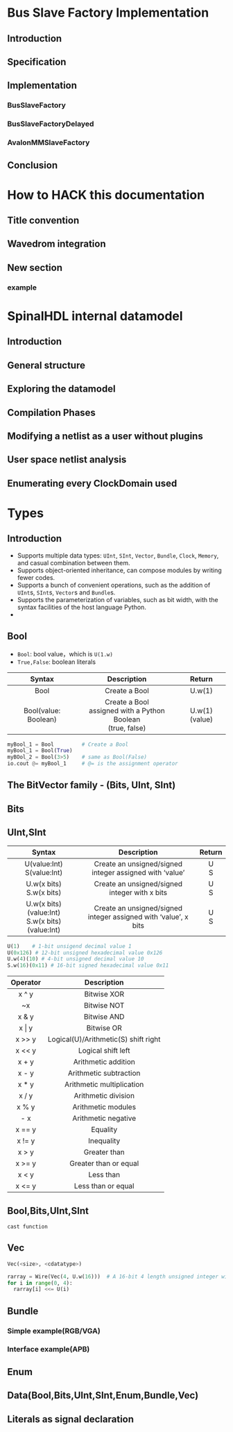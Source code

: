 # Bus Slave Factory Implementation
## Introduction
## Specification
## Implementation
### BusSlaveFactory
### BusSlaveFactoryDelayed
### AvalonMMSlaveFactory
## Conclusion


# How to HACK this documentation
## Title convention
## Wavedrom integration
## New section
### example


# SpinalHDL internal datamodel
## Introduction
## General structure
## Exploring the datamodel
## Compilation Phases
## Modifying a netlist as a user without plugins
## User space netlist analysis
## Enumerating every ClockDomain used



# Types
## Introduction
- Supports multiple data types: `UInt`, `SInt`, `Vector`, `Bundle`, `Clock`, `Memory`, and casual combination between them.
- Supports object-oriented inheritance, can compose modules by writing fewer codes.
- Supports a bunch of convenient operations, such as the addition of `UInt`s, `SInt`s, `Vector`s and `Bundle`s.
- Supports the parameterization of variables, such as bit width, with the syntax facilities of the host language Python.
- 
## Bool

* `Bool`: bool value，which is `U(1.w)`
* `True,False`: boolean literals

|        Syntax        |                             Description                              |    Return     |
|:--------------------:|:--------------------------------------------------------------------:|:-------------:|
|         Bool         |                            Create a Bool                             |    U.w(1)     |
| Bool(value: Boolean) | Create a Bool <br/>assigned with a Python Boolean<br/> (true, false) | U.w(1)(value) |

```python
myBool_1 = Bool         # Create a Bool
myBool_1 = Bool(True)
myBOol_2 = Bool(3>5)    # same as Bool(False)
io.cout @= myBool_1     # @= is the assignment operator
```


## The BitVector family - (Bits, UInt, SInt)
## Bits
## UInt,SInt

|                      Syntax                       |                             Description                              |    Return    |
|:-------------------------------------------------:|:--------------------------------------------------------------------:|:------------:|
|           U(value:Int)<br/>S(value:Int)           |     Create an unsigned/signed <br/>integer assigned with ‘value’     |   U<br/>S    |
|            U.w(x bits)<br/>S.w(x bits)            |          Create an unsigned/signed <br/>integer with x bits          |   U<br/>S    |
| U.w(x bits)(value:Int)<br/>S.w(x bits)(value:Int) | Create an unsigned/signed <br/>integer assigned with ‘value’, x bits |   U<br/>S    |

```python
U(1)	# 1-bit unsigend decimal value 1
U(0x126) # 12-bit unsigned hexadecimal value 0x126
U.w(4)(10) # 4-bit unsigned decimal value 10
S.w(16)(0x11) # 16-bit signed hexadecimal value 0x11
```
|  Operator  |              Description              |
|:----------:|:-------------------------------------:|
|   x ^ y    |              Bitwise XOR              |
|     ~x     |              Bitwise NOT              |
|   x & y    |              Bitwise AND              |
| x &#124; y |              Bitwise OR               |
|   x >> y   | 	Logical(U)/Arithmetic(S) shift right |
|   x << y   |          	Logical shift left          |
|   x + y    |          Arithmetic addition          |
|   x - y    |        Arithmetic subtraction         |
|   x * y    |       Arithmetic multiplication       |
|   x / y    |          Arithmetic division          |
|   x % y    |          Arithmetic modules           |
|    - x     |          Arithmetic negative          |
|   x == y   |               Equality                |  
|   x != y   |              Inequality               |
|   x > y    |             Greater than              |
|   x >= y   |         Greater than or equal         |
|   x < y    |              	Less than               |
|   x <= y   |          	Less than or equal          |

## Bool,Bits,UInt,SInt
`cast function`
## Vec

```python
Vec(<size>, <cdatatype>)
```
```python
rarray = Wire(Vec(4, U.w(16)))	# A 16-bit 4 length unsigned integer wire array
for i in range(0, 4):
  rarray[i] <<= U(i)
```
## Bundle
### Simple example(RGB/VGA)
### Interface example(APB)
## Enum
## Data(Bool,Bits,UInt,SInt,Enum,Bundle,Vec)
## Literals as signal declaration